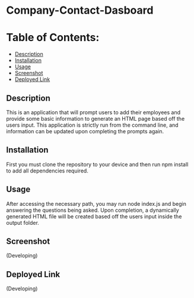 # Company-Contact-Dasboard

# Table of Contents:
* [Description](#description)
* [Installation](#installation)
* [Usage](#usage)
* [Screenshot](#screenshot)
* [Deployed Link](#deployed-link)

## Description
This is an application that will prompt users to add their employees and provide some basic information to generate an HTML page based off the users input. This application is strictly run from the command line, and information can be updated upon completing the prompts again. 

## Installation
First you must clone the repository to your device and then run npm install to add all dependencies required.

## Usage
After accessing the necessary path, you may run node index.js and begin answering the questions being asked. Upon completion, a dynamically generated HTML file will be created based off the users input inside the output folder.

## Screenshot 
(Developing)

## Deployed Link
(Developing)

